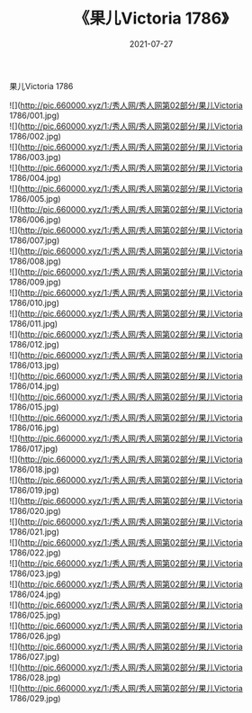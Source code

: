 ﻿---
layout: post
title:  《果儿Victoria 1786》
date:   2021-07-27
img: http://pic.660000.xyz/1:/秀人网/秀人网第02部分/果儿Victoria 1786/000.jpg
categories: [美女, 清纯, 唯美]
---

果儿Victoria 1786

  ![](http://pic.660000.xyz/1:/秀人网/秀人网第02部分/果儿Victoria 1786/001.jpg) <br> ![](http://pic.660000.xyz/1:/秀人网/秀人网第02部分/果儿Victoria 1786/002.jpg) <br> ![](http://pic.660000.xyz/1:/秀人网/秀人网第02部分/果儿Victoria 1786/003.jpg) <br> ![](http://pic.660000.xyz/1:/秀人网/秀人网第02部分/果儿Victoria 1786/004.jpg) <br> ![](http://pic.660000.xyz/1:/秀人网/秀人网第02部分/果儿Victoria 1786/005.jpg) <br> ![](http://pic.660000.xyz/1:/秀人网/秀人网第02部分/果儿Victoria 1786/006.jpg) <br> ![](http://pic.660000.xyz/1:/秀人网/秀人网第02部分/果儿Victoria 1786/007.jpg) <br> ![](http://pic.660000.xyz/1:/秀人网/秀人网第02部分/果儿Victoria 1786/008.jpg) <br> ![](http://pic.660000.xyz/1:/秀人网/秀人网第02部分/果儿Victoria 1786/009.jpg) <br> ![](http://pic.660000.xyz/1:/秀人网/秀人网第02部分/果儿Victoria 1786/010.jpg) <br> ![](http://pic.660000.xyz/1:/秀人网/秀人网第02部分/果儿Victoria 1786/011.jpg) <br> ![](http://pic.660000.xyz/1:/秀人网/秀人网第02部分/果儿Victoria 1786/012.jpg) <br> ![](http://pic.660000.xyz/1:/秀人网/秀人网第02部分/果儿Victoria 1786/013.jpg) <br> ![](http://pic.660000.xyz/1:/秀人网/秀人网第02部分/果儿Victoria 1786/014.jpg) <br> ![](http://pic.660000.xyz/1:/秀人网/秀人网第02部分/果儿Victoria 1786/015.jpg) <br> ![](http://pic.660000.xyz/1:/秀人网/秀人网第02部分/果儿Victoria 1786/016.jpg) <br> ![](http://pic.660000.xyz/1:/秀人网/秀人网第02部分/果儿Victoria 1786/017.jpg) <br> ![](http://pic.660000.xyz/1:/秀人网/秀人网第02部分/果儿Victoria 1786/018.jpg) <br> ![](http://pic.660000.xyz/1:/秀人网/秀人网第02部分/果儿Victoria 1786/019.jpg) <br> ![](http://pic.660000.xyz/1:/秀人网/秀人网第02部分/果儿Victoria 1786/020.jpg) <br> ![](http://pic.660000.xyz/1:/秀人网/秀人网第02部分/果儿Victoria 1786/021.jpg) <br> ![](http://pic.660000.xyz/1:/秀人网/秀人网第02部分/果儿Victoria 1786/022.jpg) <br> ![](http://pic.660000.xyz/1:/秀人网/秀人网第02部分/果儿Victoria 1786/023.jpg) <br> ![](http://pic.660000.xyz/1:/秀人网/秀人网第02部分/果儿Victoria 1786/024.jpg) <br> ![](http://pic.660000.xyz/1:/秀人网/秀人网第02部分/果儿Victoria 1786/025.jpg) <br> ![](http://pic.660000.xyz/1:/秀人网/秀人网第02部分/果儿Victoria 1786/026.jpg) <br> ![](http://pic.660000.xyz/1:/秀人网/秀人网第02部分/果儿Victoria 1786/027.jpg) <br> ![](http://pic.660000.xyz/1:/秀人网/秀人网第02部分/果儿Victoria 1786/028.jpg) <br> ![](http://pic.660000.xyz/1:/秀人网/秀人网第02部分/果儿Victoria 1786/029.jpg) <br>